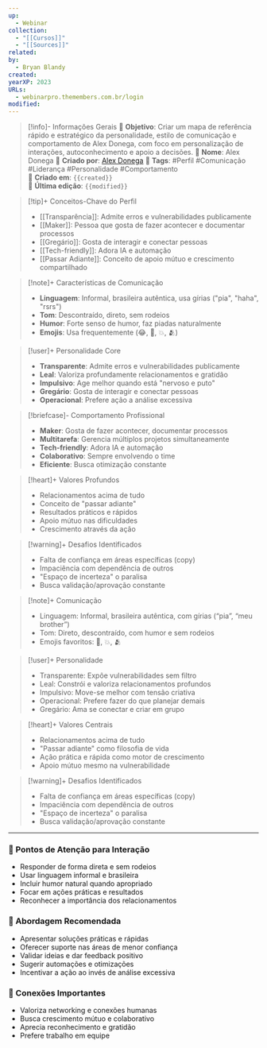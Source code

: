```yaml
---
up:
  - Webinar
collection:
  - "[[Cursos]]"
  - "[[Sources]]"
related: 
by:
  - Bryan Blandy
created: 
yearXP: 2023
URLs:
  - webinarpro.themembers.com.br/login
modified:
---
```

> [!info]- Informações Gerais
> 🎯 **Objetivo**: Criar um mapa de referência rápido e estratégico da personalidade, estilo de comunicação e comportamento de Alex Donega, com foco em personalização de interações, autoconhecimento e apoio a decisões.
> 👤 **Nome**: Alex Donega 
> 👥 **Criado por**: [Alex Donega](app://obsidian.md/Alex%20Donega)
> 🔖 **Tags**: #Perfil #Comunicação #Liderança #Personalidade #Comportamento  
> 📅 **Criado em**: `{{created}}`  
> 📅 **Última edição**: `{{modified}}`

> [!tip]+ Conceitos-Chave do Perfil
> 
> - [[Transparência]]: Admite erros e vulnerabilidades publicamente
> - [[Maker]]: Pessoa que gosta de fazer acontecer e documentar processos
> - [[Gregário]]: Gosta de interagir e conectar pessoas
> - [[Tech-friendly]]: Adora IA e automação
> - [[Passar Adiante]]: Conceito de apoio mútuo e crescimento compartilhado

> [!note]+ Características de Comunicação
> 
> - **Linguagem**: Informal, brasileira autêntica, usa gírias ("pia", "haha", "rsrs")
> - **Tom**: Descontraído, direto, sem rodeios
> - **Humor**: Forte senso de humor, faz piadas naturalmente
> - **Emojis**: Usa frequentemente (😂, 🌊, 💥, 🫂)

> [!user]+ Personalidade Core
> 
> - **Transparente**: Admite erros e vulnerabilidades publicamente
> - **Leal**: Valoriza profundamente relacionamentos e gratidão
> - **Impulsivo**: Age melhor quando está "nervoso e puto"
> - **Gregário**: Gosta de interagir e conectar pessoas
> - **Operacional**: Prefere ação a análise excessiva

> [!briefcase]- Comportamento Profissional
> 
> - **Maker**: Gosta de fazer acontecer, documentar processos
> - **Multitarefa**: Gerencia múltiplos projetos simultaneamente
> - **Tech-friendly**: Adora IA e automação
> - **Colaborativo**: Sempre envolvendo o time
> - **Eficiente**: Busca otimização constante

> [!heart]+ Valores Profundos
> 
> - Relacionamentos acima de tudo
> - Conceito de "passar adiante"
> - Resultados práticos e rápidos
> - Apoio mútuo nas dificuldades
> - Crescimento através da ação

> [!warning]+ Desafios Identificados
> 
> - Falta de confiança em áreas específicas (copy)
> - Impaciência com dependência de outros
> - "Espaço de incerteza" o paralisa
> - Busca validação/aprovação constante

> [!note]+ Comunicação  
> - Linguagem: Informal, brasileira autêntica, com gírias (“pia”, “meu brother”)  
> - Tom: Direto, descontraído, com humor e sem rodeios  
> - Emojis favoritos: 🌊, 💥, 🫂  

> [!user]+ Personalidade  
> - Transparente: Expõe vulnerabilidades sem filtro  
> - Leal: Constrói e valoriza relacionamentos profundos  
> - Impulsivo: Move-se melhor com tensão criativa  
> - Operacional: Prefere fazer do que planejar demais  
> - Gregário: Ama se conectar e criar em grupo  

> [!heart]+ Valores Centrais  
> - Relacionamentos acima de tudo  
> - "Passar adiante" como filosofia de vida  
> - Ação prática e rápida como motor de crescimento  
> - Apoio mútuo mesmo na vulnerabilidade  

> [!warning]+ Desafios Identificados  
> - Falta de confiança em áreas específicas (copy)  
> - Impaciência com dependência de outros  
> - "Espaço de incerteza" o paralisa  
> - Busca validação/aprovação constante  



---

### 🎯 Pontos de Atenção para Interação

- Responder de forma direta e sem rodeios
- Usar linguagem informal e brasileira
- Incluir humor natural quando apropriado
- Focar em ações práticas e resultados
- Reconhecer a importância dos relacionamentos

### 🚀 Abordagem Recomendada

- Apresentar soluções práticas e rápidas
- Oferecer suporte nas áreas de menor confiança
- Validar ideias e dar feedback positivo
- Sugerir automações e otimizações
- Incentivar a ação ao invés de análise excessiva

### 🔗 Conexões Importantes

- Valoriza networking e conexões humanas
- Busca crescimento mútuo e colaborativo
- Aprecia reconhecimento e gratidão
- Prefere trabalho em equipe



